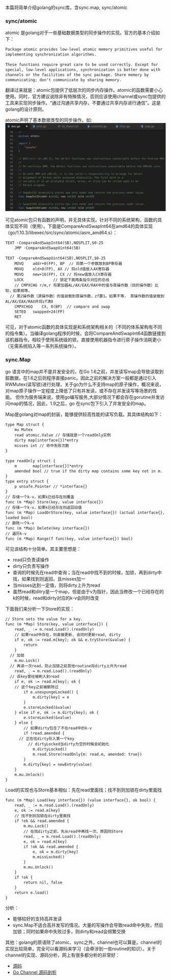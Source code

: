 本篇将简单介绍golang的sync库。含sync.map, sync/atomic

### sync/atomic
atomic 是golang对于一些基础数据类型的同步操作的实现。官方的基本介绍如下：
```
Package atomic provides low-level atomic memory primitives useful for implementing synchronization algorithms.

These functions require great care to be used correctly. Except for special, low-level applications, synchronization is better done with channels or the facilities of the sync package. Share memory by communicating; don't communicate by sharing memory.
```
翻译过来就是：atomic包提供了低层次的同步内存操作。atomic的函数需要小心使用。同时，官方建议说除非有特殊情况，否则应该使用channel或sync包提供的工具来实现同步操作。“通过沟通共享内存，不要通过共享内存进行通信”。这是golang的设计原则。

atomic声明了基本数据类型的同步操作。如:
![](./img/atomic.png)

可见atomic包只有函数的声明，并无具体实现。针对不同的系统架构，函数的具体实现不同（使用）。下面是CompareAndSwapInt64在amd64的具体实现（go/1.10.3/libexec/src/sync/atomic/asm_amd64.s）：
```
TEXT ·CompareAndSwapInt64(SB),NOSPLIT,$0-25
	JMP	·CompareAndSwapUint64(SB)

TEXT ·CompareAndSwapUint64(SB),NOSPLIT,$0-25
	MOVQ	addr+0(FP), BP  // 将第一个参数放到BP寄存器
	MOVQ	old+8(FP), AX // 将old值放入AX寄存器
	MOVQ	new+16(FP), CX // 将new值放入CX寄存器
	LOCK             // 锁定下面两条指令对应的总线
	// CMPXCHG r/m,r 将累加器AL/AX/EAX/RAX中的值与首操作数（目的操作数）比较，如果相等，
  // 第2操作数（源操作数）的值装载到首操作数，zf置1。如果不等， 首操作数的值装载到AL/AX/EAX/RAX并将zf清0  
	CMPXCHGQ	CX, 0(BP)  // compare and swap
	SETEQ	swapped+24(FP)
	RET
```
可见，对于atomic函数的具体实现是和系统架构相关的（不同的体系架构有不同的指令集）。当编译golang程序的时候，会将CompareAndSwapInt64函数链接到该机器指令。相较于使用系统级的锁，直接使用机器指令进行原子操作消耗更小（无需系统陷入等一系列系统操作）。


### sync.Map
go 语言中的map并不是并发安全的，在Go 1.6之前，并发读写map会导致读取到脏数据，在1.6之后则程序直接panic。因此之前的解决方案一般都是通过引入RWMutex(读写锁)进行处理，关于go为什么不支持map的原子操作，概况来说，对map原子操作一定程度上降低了只有并发读，或不存在并发读写等场景的性能。
但作为服务端来说，使用go编写服务,大部分情况下都会存在gorutine并发访问map的情况，因此，1.9之后，go 在sync包下引入了并发安全的map。

Map是golang对map的封装，能够提供较高性能的读写负载。其具体结构如下：
```
type Map struct {
	mu Mutex
	read atomic.Value // 存储就是一个readOnly实例
	dirty map[interface{}]*entry
	misses int // 命中失败次数
}

type readOnly struct {
	m       map[interface{}]*entry
	amended bool // true if the dirty map contains some key not in m.
}
type entry struct {
	p unsafe.Pointer // *interface{}
}
// 存储一个k-v，如果k已经存在则覆盖
func (m *Map) Store(key, value interface{})
// 存储一个k-v，如果k已经存在则返回旧值
func (m *Map) LoadOrStore(key, value interface{}) (actual interface{}, loaded bool)
// 删除一个k-v
func (m *Map) Delete(key interface{})
// 遍历k-v
func (m *Map) Range(f func(key, value interface{}) bool)
```
可见该结构十分简单。其主要思想是：
- read只负责读操作
- dirty只负责写操作
- 查询的时候先在read中查询；当在read中找不到的时候，加锁，再到dirty中找，如果找到则返回，且misses加一
- 当misses达到一定值，则将dirty上升为read
- 虽然read和ditry是一个map，但是由于v为指针，因此当修改一个已经存在的k的时候，read和dirty对应的k-v会同时改变

下面我们来分析一下Store的实现：
```
// Store sets the value for a key.
func (m *Map) Store(key, value interface{}) {
	read, _ := m.read.Load().(readOnly)
	// 如果read中存在，则直接更新, 会同时更新read, dirty
	if e, ok := read.m[key]; ok && e.tryStore(&value) {
		return
	}
  // 加锁
	m.mu.Lock()
  // 再读一次read，防止加锁之前其他routine将dirty上升为read
	read, _ = m.read.Load().(readOnly)
  // 该key曾经被刷入到read
	if e, ok := read.m[key]; ok {
    // 这个key之前被删除过
		if e.unexpungeLocked() {
			m.dirty[key] = e
		}
		e.storeLocked(&value)
	} else if e, ok := m.dirty[key]; ok {
		e.storeLocked(&value)
	} else {
		// 如果dirty包含了不在read中的k-v
		if !read.amended {
      // 正在往dirty存入第一个key
		  // dirtyLocked当dirty为空的时候会初始化
			m.dirtyLocked()
			m.read.Store(readOnly{m: read.m, amended: true})
		}
		m.dirty[key] = newEntry(value)
	}
	m.mu.Unlock()
}
```
Load的实现也与Store基本相似：先在read里面找；找不到则加锁在dirty里面找
```
func (m *Map) Load(key interface{}) (value interface{}, ok bool) {
	read, _ := m.read.Load().(readOnly)
	e, ok := read.m[key]
	// 找不到则加锁在dirty里面找
	if !ok && read.amended {
		m.mu.Lock()
		// 在找dirty之前，先从read中再找一次，原因同Store
		read, _ = m.read.Load().(readOnly)
		e, ok = read.m[key]
		if !ok && read.amended {
			e, ok = m.dirty[key]
			m.missLocked()
		}
		m.mu.Unlock()
	}
	if !ok {
		return nil, false
	}
	return e.load()
}
```
分析：
- 能够较好的支持高并发读
- sync.Map不适合高并发写的情况。大量的写操作会导致read命中失败，然后加锁；同时如果命中失败过多，则dirty和read会频繁交换


其他：golang的原语除了atomic、sync之外，channel也可以算是。channel的实现比较简单，完全可以看源码来学习（会牵涉到一些routine的知识）。关于channel的实现、源码分析，网上有很多都分析的非常好：
- [源码](https://github.com/golang/go/blob/master/src/runtime/chan.go)
- [Go Channel 源码剖析](http://legendtkl.com/2017/08/06/golang-channel-implement/)
